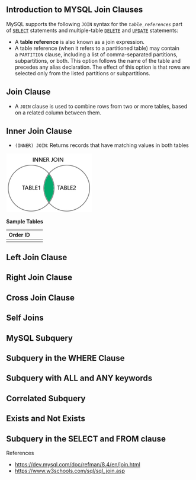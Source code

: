 
## Introduction to  MYSQL Join Clauses

MySQL supports the following `JOIN` syntax for the _`table_references`_ part of [`SELECT`](https://dev.mysql.com/doc/refman/8.4/en/select.html "15.2.13 SELECT Statement") statements and multiple-table [`DELETE`](https://dev.mysql.com/doc/refman/8.4/en/delete.html "15.2.2 DELETE Statement") and [`UPDATE`](https://dev.mysql.com/doc/refman/8.4/en/update.html "15.2.17 UPDATE Statement") statements:

- A **table reference** is also known as a join expression.
- A table reference (when it refers to a partitioned table) may contain a `PARTITION` clause, including a list of comma-separated partitions, subpartitions, or both. This option follows the name of the table and precedes any alias declaration. The effect of this option is that rows are selected only from the listed partitions or subpartitions.

## Join Clause
- A `JOIN` clause is used to combine rows from two or more tables, based on a related column between them.

## Inner Join Clause

 - `(INNER) JOIN`: Returns records that have matching values in both tables

[<img src="images/inner-join.png" />](inner-join.png)

**Sample Tables**

| Order ID |     |     |
| -------- | --- | --- |
|          |     |     |

## Left Join Clause


## Right Join Clause



## Cross Join Clause



## Self Joins


## MySQL Subquery



## Subquery in the WHERE Clause



## Subquery with ALL and ANY keywords



## Correlated Subquery



## Exists and Not Exists



## Subquery in the SELECT and FROM clause




References
- https://dev.mysql.com/doc/refman/8.4/en/join.html
- https://www.w3schools.com/sql/sql_join.asp





